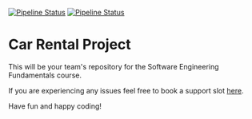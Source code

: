 [![Pipeline Status](https://gitlab.inf.ethz.ch/PRV-LECTURERS/courses/se_cas_ais/2024_teams/team05/badges/main/pipeline.svg?key_text=Unit+Tests)](https://gitlab.inf.ethz.ch/PRV-LECTURERS/courses/se_cas_ais/2024_teams/team05/pipelines)
[![Pipeline Status](https://gitlab.inf.ethz.ch/PRV-LECTURERS/courses/se_cas_ais/2024_teams/team05/badges/main/coverage.svg?key_text=Coverage)](https://gitlab.inf.ethz.ch/PRV-LECTURERS/courses/se_cas_ais/2024_teams/team05/pipelines)


# Car Rental Project


This will be your team's repository for the Software Engineering Fundamentals course.

If you are experiencing any issues feel free to book a support slot [here](https://moodle-app2.let.ethz.ch/mod/scheduler/view.php?id=1034105).

Have fun and happy coding!

